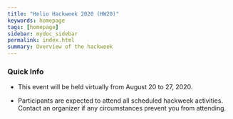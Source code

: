 ```yaml
---
title: "Helio Hackweek 2020 (HW20)"
keywords: homepage
tags: [homepage]
sidebar: mydoc_sidebar
permalink: index.html
summary: Overview of the hackweek
---
```

### Quick Info
- This event will be held virtually from August 20 to 27, 2020.

- Participants are expected to attend all scheduled hackweek activities. Contact an organizer if any circumstances prevent you from attending.
